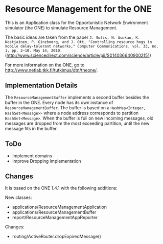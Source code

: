 # Resource Management for the ONE

This is an Application class for the Opportunistic Network Environment simulator (the ONE) to simulate Resource Management.

The basic ideas are taken from the paper ``J. Solis, N. Asokan, K. Kostiainen, P. Ginzboorg, and J. Ott, "Controlling resource hogs in mobile delay-tolerant networks," Computer Communications, vol. 33, no. 1, pp. 2–10, May 14, 2010.`` (http://www.sciencedirect.com/science/article/pii/S0140366409002151)

For more information on the ONE, go to http://www.netlab.tkk.fi/tutkimus/dtn/theone/.

## Implementation Details
The ``ResourceManagementBuffer`` implements a second buffer besides the buffer in the ONE. Every node has its own instance of ``ResourceManagementBuffer``. The buffer is based on a ``HashMap<Integer, HashSet<Message>>`` where a node address corresponds to partition ``HashSet<Message>``. When the buffer is full on new incoming messages, old messages are dropped from the most exceeding partition, until the new message fits in the buffer.

## ToDo
* Implement domains
* Improve Dropping Implementation

## Changes

It is based on the ONE 1.4.1 with the following additions:

New classes:
* applications/ResourceManagementApplication
* applications/ResourceManagementBuffer
* report/ResourceManagementAppReporter

Changes:
* routing/ActiveRouter.dropExpiredMessage()